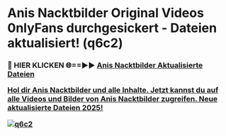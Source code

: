 # Anis Nacktbilder Original Videos 0nlyFans durchgesickert - Dateien aktualisiert! (q6c2)

<h3>🔴 HIER KLICKEN 🌐==►► <a href="https://tinyurl.com/h6vf6nb8" rel="nofollow">Anis Nacktbilder Aktualisierte Dateien

Hol dir Anis Nacktbilder und alle Inhalte. Jetzt kannst du auf alle Videos und Bilder von Anis Nacktbilder zugreifen. Neue aktualisierte Dateien 2025!

[![q6c2](https://i.imgur.com/sD4kR3V.gif)](https://tinyurl.com/h6vf6nb8)

